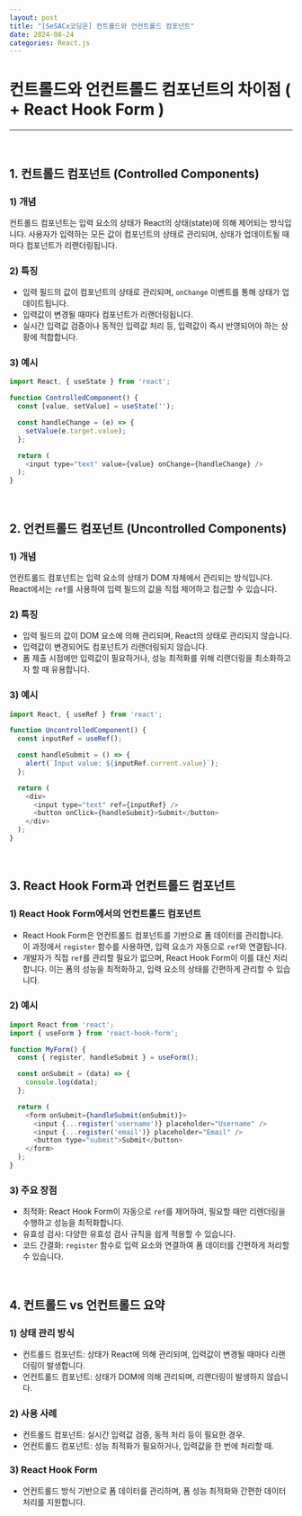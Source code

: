 ```yaml
---
layout: post  
title: "[SeSACx코딩온] 컨트롤드와 언컨트롤드 컴포넌트"  
date: 2024-08-24  
categories: React.js
---
```


# 컨트롤드와 언컨트롤드 컴포넌트의 차이점 ( + React Hook Form )

<hr>  
<br>

## 1. 컨트롤드 컴포넌트 (Controlled Components)

### 1) 개념

컨트롤드 컴포넌트는 입력 요소의 상태가 React의 상태(state)에 의해 제어되는 방식입니다. 사용자가 입력하는 모든 값이 컴포넌트의 상태로 관리되며, 상태가 업데이트될 때마다 컴포넌트가 리랜더링됩니다.

### 2) 특징

- 입력 필드의 값이 컴포넌트의 상태로 관리되며, `onChange` 이벤트를 통해 상태가 업데이트됩니다.
- 입력값이 변경될 때마다 컴포넌트가 리랜더링됩니다.
- 실시간 입력값 검증이나 동적인 입력값 처리 등, 입력값이 즉시 반영되어야 하는 상황에 적합합니다.

### 3) 예시

```js
import React, { useState } from 'react';

function ControlledComponent() {
  const [value, setValue] = useState('');

  const handleChange = (e) => {
    setValue(e.target.value);
  };

  return (
    <input type="text" value={value} onChange={handleChange} />
  );
}
```

<br>

## 2. 언컨트롤드 컴포넌트 (Uncontrolled Components)

### 1) 개념

언컨트롤드 컴포넌트는 입력 요소의 상태가 DOM 자체에서 관리되는 방식입니다. React에서는 `ref`를 사용하여 입력 필드의 값을 직접 제어하고 접근할 수 있습니다.

### 2) 특징

- 입력 필드의 값이 DOM 요소에 의해 관리되며, React의 상태로 관리되지 않습니다.
- 입력값이 변경되어도 컴포넌트가 리랜더링되지 않습니다.
- 폼 제출 시점에만 입력값이 필요하거나, 성능 최적화를 위해 리랜더링을 최소화하고자 할 때 유용합니다.

### 3) 예시

```js
import React, { useRef } from 'react';

function UncontrolledComponent() {
  const inputRef = useRef();

  const handleSubmit = () => {
    alert(`Input value: ${inputRef.current.value}`);
  };

  return (
    <div>
      <input type="text" ref={inputRef} />
      <button onClick={handleSubmit}>Submit</button>
    </div>
  );
}
```

<br>

## 3. React Hook Form과 언컨트롤드 컴포넌트

### 1) React Hook Form에서의 언컨트롤드 컴포넌트

- React Hook Form은 언컨트롤드 컴포넌트를 기반으로 폼 데이터를 관리합니다. 이 과정에서 `register` 함수를 사용하면, 입력 요소가 자동으로 `ref`와 연결됩니다.
- 개발자가 직접 `ref`를 관리할 필요가 없으며, React Hook Form이 이를 대신 처리합니다. 이는 폼의 성능을 최적화하고, 입력 요소의 상태를 간편하게 관리할 수 있습니다.

### 2) 예시

```js
import React from 'react';
import { useForm } from 'react-hook-form';

function MyForm() {
  const { register, handleSubmit } = useForm();

  const onSubmit = (data) => {
    console.log(data);
  };

  return (
    <form onSubmit={handleSubmit(onSubmit)}>
      <input {...register('username')} placeholder="Username" />
      <input {...register('email')} placeholder="Email" />
      <button type="submit">Submit</button>
    </form>
  );
}
```

### 3) 주요 장점

- 최적화: React Hook Form이 자동으로 `ref`를 제어하여, 필요할 때만 리렌더링을 수행하고 성능을 최적화합니다.
- 유효성 검사: 다양한 유효성 검사 규칙을 쉽게 적용할 수 있습니다.
- 코드 간결화: `register` 함수로 입력 요소와 연결하여 폼 데이터를 간편하게 처리할 수 있습니다.

<br>

## 4. 컨트롤드 vs 언컨트롤드 요약

### 1) 상태 관리 방식

- 컨트롤드 컴포넌트: 상태가 React에 의해 관리되며, 입력값이 변경될 때마다 리랜더링이 발생합니다.
- 언컨트롤드 컴포넌트: 상태가 DOM에 의해 관리되며, 리랜더링이 발생하지 않습니다.

### 2) 사용 사례

- 컨트롤드 컴포넌트: 실시간 입력값 검증, 동적 처리 등이 필요한 경우.
- 언컨트롤드 컴포넌트: 성능 최적화가 필요하거나, 입력값을 한 번에 처리할 때.

### 3) React Hook Form

- 언컨트롤드 방식 기반으로 폼 데이터를 관리하며, 폼 성능 최적화와 간편한 데이터 처리를 지원합니다.